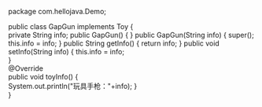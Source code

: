 package com.hellojava.Demo;

public class GapGun implements Toy {  
	private String info; 
	public GapGun() 
	{ 			} 
	public GapGun(String info) { 
		super(); 
     this.info = info; 
     } 
	public String getInfo()
	{
		return info; 
		} 
	public void setInfo(String info) {
		this.info = info;  
		}   
	@Override   
	public void toyInfo() 
	{  
		System.out.println("玩具手枪："+info);
		}  
	} 